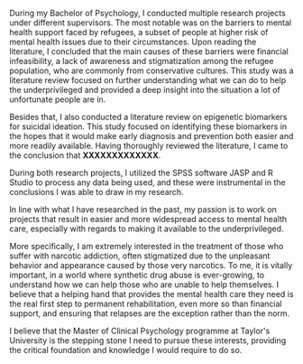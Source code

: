 During my Bachelor of Psychology, I conducted multiple research projects under different supervisors. The most notable was on the barriers to mental health support faced by refugees, a subset of people at higher risk of mental health issues due to their circumstances. Upon reading the literature, I concluded that the main causes of these barriers were financial infeasibility, a lack of awareness and stigmatization among the refugee population, who are commonly from conservative cultures. This study was a literature review focused on further understanding what we can do to help the underprivileged and provided a deep insight into the situation a lot of unfortunate people are in.

Besides that, I also conducted a literature review on epigenetic biomarkers for suicidal ideation. This study focused on identifying these biomarkers in the hopes that it would make early diagnosis and prevention both easier and more readily available. Having thoroughly reviewed the literature, I came to the conclusion that **XXXXXXXXXXXXX**.

During both research projects, I utilized the SPSS software JASP and R Studio to process any data being used, and these were instrumental in the conclusions I was able to draw in my research.
  
In line with what I have researched in the past, my passion is to work on projects that result in easier and more widespread access to mental health care, especially with regards to making it available to the underprivileged. 

More specifically, I am extremely interested in the treatment of those who suffer with narcotic addiction, often stigmatized due to the unpleasant behavior and appearance caused by those very narcotics. To me, it is vitally important, in a world where synthetic drug abuse is ever-growing, to understand how we can help those who are unable to help themselves. I believe that a helping hand that provides the mental health care they need is the real first step to permanent rehabilitation, even more so than financial support, and ensuring that relapses are the exception rather than the norm.

I believe that the Master of Clinical Psychology programme at Taylor's University is the stepping stone I need to pursue these interests, providing the critical foundation and knowledge I would require to do so.

